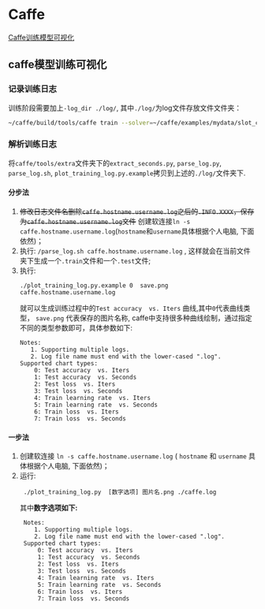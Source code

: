 # Caffe

[Caffe训练模型可视化](#caffe训练模型可视化)


## caffe模型训练可视化
### 记录训练日志
训练阶段需要加上`-log_dir ./log/`, 其中`./log/`为log文件存放文件文件夹：    
```sh
~/caffe/build/tools/caffe train --solver=~/caffe/examples/mydata/slot_classifier/solver.prototxt -log_dir ./log/
```

### 解析训练日志
将`caffe/tools/extra`文件夹下的`extract_seconds.py`, `parse_log.py`, `parse_log.sh`, `plot_training_log.py.example`拷贝到上述的`./log/`文件夹下.


#### 分步法
1. ~~修改日志文件名删除`caffe.hostname.username.log`之后的`.INFO.XXXX`，保存为`caffe.hostname.username.log`文件~~ 创建软连接`ln -s caffe.hostname.username.log`(`hostname`和`username`具体根据个人电脑, 下面依然)；    
2. 执行: `/parse_log.sh caffe.hostname.username.log` , 这样就会在当前文件夹下生成一个`.train`文件和一个`.test`文件;    
3. 执行:    
   ```shell
   ./plot_training_log.py.example 0  save.png caffe.hostname.username.log
   ```
   就可以生成训练过程中的`Test accuracy  vs. Iters` 曲线,其中`0`代表曲线类型， `save.png` 代表保存的图片名称, caffe中支持很多种曲线绘制，通过指定不同的类型参数即可，具体参数如下:    
    ```vim
    Notes:
       1. Supporting multiple logs.
       2. Log file name must end with the lower-cased ".log".
    Supported chart types:
        0: Test accuracy  vs. Iters
        1: Test accuracy  vs. Seconds
        2: Test loss  vs. Iters
        3: Test loss  vs. Seconds
        4: Train learning rate  vs. Iters
        5: Train learning rate  vs. Seconds
        6: Train loss  vs. Iters
        7: Train loss  vs. Seconds
    ```

#### 一步法

1. 创建软连接 `ln -s caffe.hostname.username.log` ( `hostname` 和 `username` 具体根据个人电脑, 下面依然)；
2. 运行:   
   ```shell
    ./plot_training_log.py  [数字选项] 图片名.png ./caffe.log
   ```
   其中**数字选项如下:**   
   ```vim
    Notes:
       1. Supporting multiple logs.
       2. Log file name must end with the lower-cased ".log".
    Supported chart types:
        0: Test accuracy  vs. Iters
        1: Test accuracy  vs. Seconds
        2: Test loss  vs. Iters
        3: Test loss  vs. Seconds
        4: Train learning rate  vs. Iters
        5: Train learning rate  vs. Seconds
        6: Train loss  vs. Iters
        7: Train loss  vs. Seconds
   ```